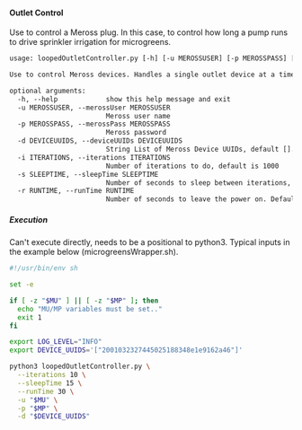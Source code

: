 #### Outlet Control

Use to control a Meross plug.  In this case, to control how long a pump runs to drive sprinkler irrigation for microgreens.

```txt
usage: loopedOutletController.py [-h] [-u MEROSSUSER] [-p MEROSSPASS] [-d DEVICEUUIDS] [-i ITERATIONS] [-s SLEEPTIME] [-r RUNTIME]

Use to control Meross devices. Handles a single outlet device at a time. TODO - add support for multiple devices and multithreading

optional arguments:
  -h, --help            show this help message and exit
  -u MEROSSUSER, --merossUser MEROSSUSER
                        Meross user name
  -p MEROSSPASS, --merossPass MEROSSPASS
                        Meross password
  -d DEVICEUUIDS, --deviceUUIDs DEVICEUUIDS
                        String List of Meross Device UUIDs, default []. Note this script doesn't really support multiple devices yet.
  -i ITERATIONS, --iterations ITERATIONS
                        Number of iterations to do, default is 1000
  -s SLEEPTIME, --sleepTime SLEEPTIME
                        Number of seconds to sleep between iterations, default is 900
  -r RUNTIME, --runTime RUNTIME
                        Number of seconds to leave the power on. Default is 30
```

##### Execution
Can't execute directly, needs to be a positional to python3.  Typical inputs in the example below (microgreensWrapper.sh).

```sh
#!/usr/bin/env sh

set -e 

if [ -z "$MU" ] || [ -z "$MP" ]; then
  echo "MU/MP variables must be set.."
  exit 1
fi

export LOG_LEVEL="INFO"
export DEVICE_UUIDS='["2001032327445025188348e1e9162a46"]'

python3 loopedOutletController.py \
  --iterations 10 \
  --sleepTime 15 \
  --runTime 30 \
  -u "$MU" \
  -p "$MP" \
  -d "$DEVICE_UUIDS"
```